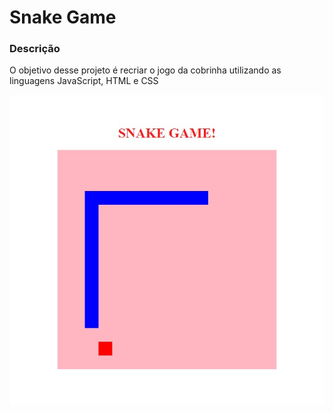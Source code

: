 <h1> Snake Game </h1>
<h3>Descrição</h3>
<p>O objetivo desse projeto é recriar o jogo da cobrinha utilizando as linguagens JavaScript, HTML e CSS</p>
<a href="https://juliamartins97.github.io/Jogo_da_Cobrinha/">
    <img src="https://github.com/JuliaMartins97/Jogo_da_Cobrinha/blob/master/snake_game.jpeg"/></a>

